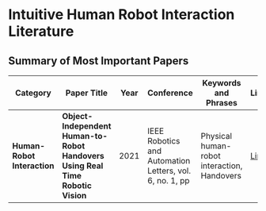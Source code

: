 # Intuitive Human Robot Interaction Literature 

## Summary of Most Important Papers

| Category | Paper Title | Year | Conference | Keywords and Phrases | Link |
|----------|-------------|------|------------|----------------------|------|
| **Human-Robot Interaction** | **Object-Independent Human-to-Robot Handovers Using Real Time Robotic Vision** | 2021 | IEEE Robotics and Automation Letters, vol. 6, no. 1, pp | Physical human-robot interaction, Handovers | [Link](https://ieeexplore.ieee.org/stamp/stamp.jsp?tp=&arnumber=9206048) |
